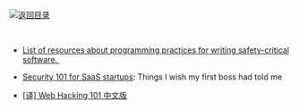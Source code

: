 [![返回目录](https://parg.co/UGo)](https://parg.co/b4z) 


 


 


 


﻿

- [List of resources about programming practices for writing safety-critical software. ](https://github.com/stanislaw/awesome-safety-critical) 

- [Security 101 for SaaS startups](https://github.com/forter/security-101-for-saas-startups): Things I wish my first boss had told me

- [[译] Web Hacking 101 中文版](https://github.com/wizardforcel/web-hacking-101-zh)




 